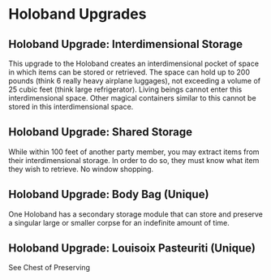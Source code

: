 # Holoband Upgrades

## Holoband Upgrade: Interdimensional Storage
This upgrade to the Holoband creates an interdimensional pocket of space in which items can be stored or retrieved. The space can hold up to 200 pounds (think 6 really heavy airplane luggages), not exceeding a volume of 25 cubic feet (think large refrigerator). Living beings cannot enter this interdimensional space. Other magical containers similar to this cannot be stored in this interdimensional space.

## Holoband Upgrade: Shared Storage
While within 100 feet of another party member, you may extract items from their interdimensional storage. In order to do so, they must know what item they wish to retrieve. No window shopping.

## Holoband Upgrade: Body Bag (Unique)
One Holoband has a secondary storage module that can store and preserve a singular large or smaller corpse for an indefinite amount of time.

## Holoband Upgrade: Louisoix Pasteuriti (Unique)
See Chest of Preserving
